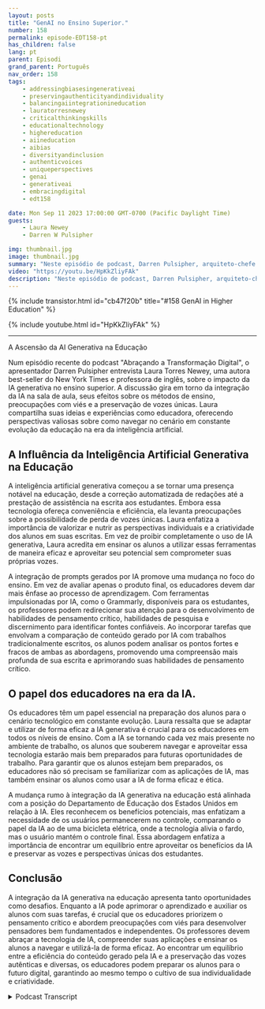 ```yaml
---
layout: posts
title: "GenAI no Ensino Superior."
number: 158
permalink: episode-EDT158-pt
has_children: false
lang: pt
parent: Episodi
grand_parent: Português
nav_order: 158
tags:
    - addressingbiasesingenerativeai
    - preservingauthenticityandindividuality
    - balancingaiintegrationineducation
    - lauratorresnewey
    - criticalthinkingskills
    - educationaltechnology
    - highereducation
    - aiineducation
    - aibias
    - diversityandinclusion
    - authenticvoices
    - uniqueperspectives
    - genai
    - generativeai
    - embracingdigital
    - edt158

date: Mon Sep 11 2023 17:00:00 GMT-0700 (Pacific Daylight Time)
guests:
    - Laura Newey
    - Darren W Pulsipher

img: thumbnail.jpg
image: thumbnail.jpg
summary: "Neste episódio de podcast, Darren Pulsipher, arquiteto-chefe de soluções do setor público na Intel, entrevista Laura Torres Newey, autora best-seller do New York Times e professora universitária, sobre o impacto da inteligência artificial generativa no ensino superior. Este episódio aprofunda-se nos desafios e oportunidades apresentados pela integração da inteligência artificial generativa na sala de aula, destacando a necessidade de habilidades de pensamento crítico, as preocupações com viés e garantir a preservação de vozes únicas."
video: "https://youtu.be/HpKkZliyFAk"
description: "Neste episódio de podcast, Darren Pulsipher, arquiteto-chefe de soluções do setor público na Intel, entrevista Laura Torres Newey, autora best-seller do New York Times e professora universitária, sobre o impacto da inteligência artificial generativa no ensino superior. Este episódio aprofunda-se nos desafios e oportunidades apresentados pela integração da inteligência artificial generativa na sala de aula, destacando a necessidade de habilidades de pensamento crítico, as preocupações com viés e garantir a preservação de vozes únicas."
---
```


<div>
{% include transistor.html id="cb47f20b" title="#158 GenAI in Higher Education" %}

{% include youtube.html id="HpKkZliyFAk" %}
</div>

---

A Ascensão da AI Generativa na Educação

Num episódio recente do podcast "Abraçando a Transformação Digital", o apresentador Darren Pulsipher entrevista Laura Torres Newey, uma autora best-seller do New York Times e professora de inglês, sobre o impacto da IA generativa no ensino superior. A discussão gira em torno da integração da IA na sala de aula, seus efeitos sobre os métodos de ensino, preocupações com viés e a preservação de vozes únicas. Laura compartilha suas ideias e experiências como educadora, oferecendo perspectivas valiosas sobre como navegar no cenário em constante evolução da educação na era da inteligência artificial.

## A Influência da Inteligência Artificial Generativa na Educação

A inteligência artificial generativa começou a se tornar uma presença notável na educação, desde a correção automatizada de redações até a prestação de assistência na escrita aos estudantes. Embora essa tecnologia ofereça conveniência e eficiência, ela levanta preocupações sobre a possibilidade de perda de vozes únicas. Laura enfatiza a importância de valorizar e nutrir as perspectivas individuais e a criatividade dos alunos em suas escritas. Em vez de proibir completamente o uso de IA generativa, Laura acredita em ensinar os alunos a utilizar essas ferramentas de maneira eficaz e aproveitar seu potencial sem comprometer suas próprias vozes.

A integração de prompts gerados por IA promove uma mudança no foco do ensino. Em vez de avaliar apenas o produto final, os educadores devem dar mais ênfase ao processo de aprendizagem. Com ferramentas impulsionadas por IA, como o Grammarly, disponíveis para os estudantes, os professores podem redirecionar sua atenção para o desenvolvimento de habilidades de pensamento crítico, habilidades de pesquisa e discernimento para identificar fontes confiáveis. Ao incorporar tarefas que envolvam a comparação de conteúdo gerado por IA com trabalhos tradicionalmente escritos, os alunos podem analisar os pontos fortes e fracos de ambas as abordagens, promovendo uma compreensão mais profunda de sua escrita e aprimorando suas habilidades de pensamento crítico.

## O papel dos educadores na era da IA.

Os educadores têm um papel essencial na preparação dos alunos para o cenário tecnológico em constante evolução. Laura ressalta que se adaptar e utilizar de forma eficaz a IA generativa é crucial para os educadores em todos os níveis de ensino. Com a IA se tornando cada vez mais presente no ambiente de trabalho, os alunos que souberem navegar e aproveitar essa tecnologia estarão mais bem preparados para futuras oportunidades de trabalho. Para garantir que os alunos estejam bem preparados, os educadores não só precisam se familiarizar com as aplicações de IA, mas também ensinar os alunos como usar a IA de forma eficaz e ética.

A mudança rumo à integração da IA generativa na educação está alinhada com a posição do Departamento de Educação dos Estados Unidos em relação à IA. Eles reconhecem os benefícios potenciais, mas enfatizam a necessidade de os usuários permanecerem no controle, comparando o papel da IA ao de uma bicicleta elétrica, onde a tecnologia alivia o fardo, mas o usuário mantém o controle final. Essa abordagem enfatiza a importância de encontrar um equilíbrio entre aproveitar os benefícios da IA e preservar as vozes e perspectivas únicas dos estudantes.

## Conclusão

A integração da IA generativa na educação apresenta tanto oportunidades como desafios. Enquanto a IA pode aprimorar o aprendizado e auxiliar os alunos com suas tarefas, é crucial que os educadores priorizem o pensamento crítico e abordem preocupações com viés para desenvolver pensadores bem fundamentados e independentes. Os professores devem abraçar a tecnologia de IA, compreender suas aplicações e ensinar os alunos a navegar e utilizá-la de forma eficaz. Ao encontrar um equilíbrio entre a eficiência do conteúdo gerado pela IA e a preservação das vozes autênticas e diversas, os educadores podem preparar os alunos para o futuro digital, garantindo ao mesmo tempo o cultivo de sua individualidade e criatividade.



<details>
<summary> Podcast Transcript </summary>

<p></p>

</details>
